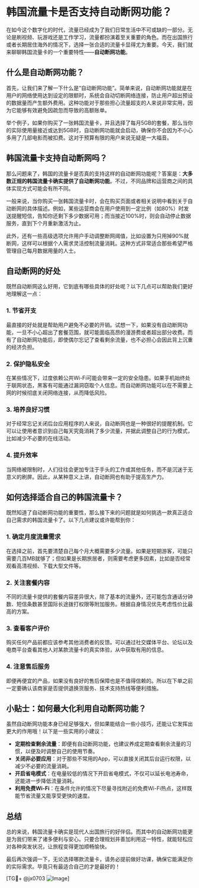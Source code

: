 # 韩国流量卡是否支持自动断网功能？

在如今这个数字化的时代，流量已经成为了我们日常生活中不可或缺的一部分。无论是刷视频、玩游戏还是工作学习，流量都扮演着至关重要的角色。而在出国旅行或者长期居住海外的情况下，选择一张合适的流量卡显得尤为重要。今天，我们就来聊聊韩国流量卡的一个重要特性——**自动断网功能**。

## 什么是自动断网功能？

首先，让我们来了解一下什么是“自动断网功能”。简单来说，自动断网功能就是在用户的网络使用达到设定的限额时，系统会自动切断网络连接，防止用户超出预设的数据量而产生额外费用。这种功能对于那些担心流量超支的人来说非常实用，因为它能够有效避免因疏忽而导致的高额账单。

举个例子，如果你购买了一张韩国流量卡，并且选择了每月5GB的套餐，那么当你的实际使用量接近或达到5GB时，自动断网功能就会启动，确保你不会因为不小心多用了几部电影而被扣费。这对于预算有限的用户来说无疑是一大福音。

## 韩国流量卡支持自动断网吗？

那么问题来了，韩国的流量卡是否真的支持这样的自动断网功能呢？答案是：**大多数正规的韩国流量卡确实提供了自动断网功能**。不过，不同品牌和运营商之间的具体实现方式可能会有所不同。

一般来说，当你购买一张韩国流量卡时，会在购买页面或者相关说明中看到关于自动断网的具体描述。例如，某些运营商会在用户使用到一定比例（如80%）时发送提醒短信，告知你还剩下多少数据可用；而当接近100%时，则会自动停止数据服务，直到下个月重新激活为止。

此外，还有一些高级选项允许用户手动调整断网阈值，比如设置为只用掉90%就断网，这样可以根据个人需求灵活控制流量消耗。这种方式非常适合那些希望严格管理自己每月数据用量的人士。

## 自动断网的好处

既然自动断网这么好用，它到底有哪些具体的好处呢？以下几点可以帮助我们更好地理解这一点：

### 1. **节省开支**
   最直接的好处就是帮助用户避免不必要的开销。试想一下，如果没有自动断网功能，一旦不小心超出了套餐范围，就可能面临高昂的漫游费或者超出部分收费。而有了自动断网功能后，即使偶尔忘记了查看剩余流量，也不必担心会因此背上沉重的经济负担。

### 2. **保护隐私安全**
   在某些情况下，过度依赖公共Wi-Fi可能会带来一定的安全隐患。如果手机始终处于联网状态，黑客有可能通过漏洞窃取个人信息。而自动断网功能可以在不需要上网的时候彻底关闭网络连接，从而降低风险。

### 3. **培养良好习惯**
   对于经常忘记关闭后台应用程序的人来说，自动断网也是一种很好的提醒机制。它可以让使用者意识到自己每天究竟消耗了多少流量，并据此调整自己的行为模式，比如减少不必要的在线活动。

### 4. **提升效率**
   当网络被限制时，人们往往会更加专注于手头的工作或其他任务，而不是沉迷于无意义的刷屏。因此，从某种意义上讲，自动断网也有助于提高生产力。

## 如何选择适合自己的韩国流量卡？

既然知道了自动断网功能的重要性，那么接下来的问题就是如何挑选一款真正适合自己需求的韩国流量卡了。以下几点建议或许能帮到你：

### 1. 确定月度流量需求
   在选择之前，首先要清楚自己每个月大概需要多少流量。如果是短期游客，可能只需要几百MB就够了；但如果是长期旅居者，则需要考虑更多因素，比如是否经常观看高清视频、下载大型文件等。

### 2. 关注套餐内容
   不同的流量卡提供的套餐内容差异很大，除了基本的流量外，还可能包含通话分钟数、短信条数甚至国际长途拨打权限等附加服务。根据自身情况优先考虑性价比最高的方案。

### 3. 查看客户评价
   购买任何产品前都应该参考其他消费者的反馈。可以通过社交媒体平台、论坛以及电商平台查看其他人对某款流量卡的真实体验，从中获取有用的信息。

### 4. 注意售后服务
   即便再便宜的产品，如果没有良好的售后保障也是不值得信赖的。所以在下单之前一定要确认该商家是否提供退换货服务、技术支持热线等便利措施。

## 小贴士：如何最大化利用自动断网功能？

虽然自动断网功能本身已经足够强大，但如果能结合一些小技巧，还能让它发挥出更大的作用哦！以下是一些实用的小建议：

- **定期检查剩余流量**：即便有自动断网功能，也建议养成定期查看剩余流量的习惯，以便及时调整自己的使用节奏。
- **关闭非必要应用**：对于那些不常用的App，可以直接关闭其后台运行权限，以减少不必要的流量消耗。
- **开启省电模式**：在电量较低的情况下开启省电模式，不仅可以延长电池寿命，还能进一步降低流量消耗。
- **利用免费Wi-Fi**：在条件允许的情况下尽量寻找附近的免费Wi-Fi热点，这样既能节省流量又能享受更快的速度。

## 总结

总的来说，韩国流量卡确实是现代人出国旅行的好伴侣。而其中的自动断网功能更是为我们带来了诸多便利与安心。只要合理规划并善加利用这一特性，就能轻松应对各种突发状况，让旅程变得更加顺畅愉快。

最后再次强调一下，无论选择哪款流量卡，请务必提前做好功课，确保它能满足你的实际需求。毕竟只有最适合自己的才是最好的！

[TG💪+ @jx0703 ![Image](https://github.com/user-attachments/assets/dbca1d08-cadb-493c-b0ec-ad6f7a83f270)]